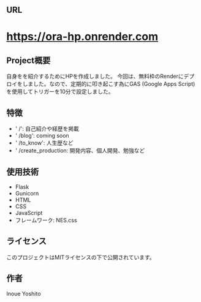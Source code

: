## URL
# https://ora-hp.onrender.com

## Project概要
自身をを紹介するためにHPを作成しました。
今回は、無料枠のRenderにデプロイをしました。なので、定期的に叩き起こす為にGAS (Google Apps Script)を使用してトリガーを10分で設定しました。

## 特徴

- ' /': 自己紹介や経歴を掲載
- ' /blog': coming soon
- ' /to_know': 人生歴など
- ' /create_production: 開発内容、個人開発、勉強など

## 使用技術

- Flask
- Gunicorn
- HTML
- CSS
- JavaScript
- フレームワーク: NES.css

## ライセンス

このプロジェクトはMITライセンスの下で公開されています。

## 作者

Inoue Yoshito
